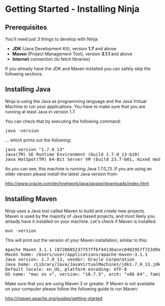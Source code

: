 Getting Started - Installing Ninja
==================================

Prerequisites
-------------

You'll need just 3 things to develop with Ninja:

* **JDK**  (Java Development Kit), version **1.7** and above
* **Maven** (Project Management Tool), version **3.1.1** and above
* **Internet** connection (to fetch libraries)

If you already have the JDK and Maven installed you can safely skip the following sections.
 
Installing Java
---------------

Ninja is using the Java as programming language and the Java Virtual Machine
to run your applications. You have to make sure that you are running at least
Java in version 1.7.

You can check that by executing the following command:

<pre class="prettyprint">
java -version
</pre>

... which prints out the following:

<pre class="prettyprint">
java version "1.7.0_13"
Java(TM) SE Runtime Environment (build 1.7.0_13-b20)
Java HotSpot(TM) 64-Bit Server VM (build 23.7-b01, mixed mode)
</pre>

As you can see, this machine is running Java 1.7.0_13. If you are using an older
version please install the latest Java version from: 

http://www.oracle.com/technetwork/java/javase/downloads/index.html


Installing Maven
----------------

Ninja uses a Java tool called Maven to build and create new projects. 
Maven is used by the majority of Java based projects, and most likely you already
have it installed on your machine. Let's check if Maven is installed:

<pre class="prettyprint">
mvn -version
</pre>

This will print out the version of your Maven installation, similar to this:

<pre class="prettyprint">
Apache Maven 3.1.1 (0728685237757ffbf44136acec0402957f723d9a; 2013-09-17 17:22:22+0200)
Maven home: /Users/user/applications/apache-maven-3.1.1
Java version: 1.7.0_13, vendor: Oracle Corporation
Java home: /Library/Java/JavaVirtualMachines/jdk1.7.0_13.jdk/Contents/Home/jre
Default locale: en_US, platform encoding: UTF-8
OS name: "mac os x", version: "10.7.5", arch: "x86_64", family: "mac"
</pre>

Make sure that you are using Maven 3 or greater. 
If Maven is not available on your computer please follow the following guide to run Maven:

http://maven.apache.org/guides/getting-started

